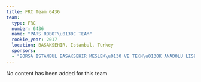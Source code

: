 ```yaml
---
title: FRC Team 6436
team:
  type: FRC
  number: 6436
  name: "PARS ROBOT\u0130C TEAM"
  rookie_year: 2017
  location: BASAKSEHIR, Istanbul, Turkey
  sponsors:
  - "BORSA ISTANBUL BASAKSEHIR MESLEK\u0130 VE TEKN\u0130K ANADOLU LISESI"
---
```


No content has been added for this team